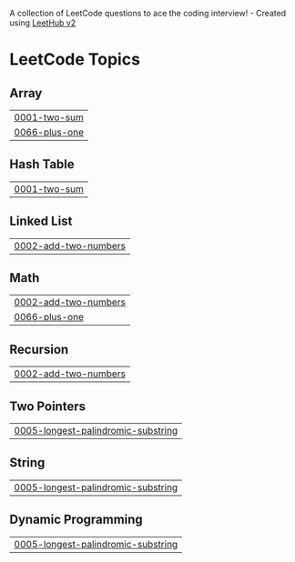 A collection of LeetCode questions to ace the coding interview! - Created using [LeetHub v2](https://github.com/arunbhardwaj/LeetHub-2.0)
<!---LeetCode Topics Start-->
# LeetCode Topics
## Array
|  |
| ------- |
| [0001-two-sum](https://github.com/AbdulnabiKR/Leetcode/tree/master/0001-two-sum) |
| [0066-plus-one](https://github.com/AbdulnabiKR/Leetcode/tree/master/0066-plus-one) |
## Hash Table
|  |
| ------- |
| [0001-two-sum](https://github.com/AbdulnabiKR/Leetcode/tree/master/0001-two-sum) |
## Linked List
|  |
| ------- |
| [0002-add-two-numbers](https://github.com/AbdulnabiKR/Leetcode/tree/master/0002-add-two-numbers) |
## Math
|  |
| ------- |
| [0002-add-two-numbers](https://github.com/AbdulnabiKR/Leetcode/tree/master/0002-add-two-numbers) |
| [0066-plus-one](https://github.com/AbdulnabiKR/Leetcode/tree/master/0066-plus-one) |
## Recursion
|  |
| ------- |
| [0002-add-two-numbers](https://github.com/AbdulnabiKR/Leetcode/tree/master/0002-add-two-numbers) |
## Two Pointers
|  |
| ------- |
| [0005-longest-palindromic-substring](https://github.com/AbdulnabiKR/Leetcode/tree/master/0005-longest-palindromic-substring) |
## String
|  |
| ------- |
| [0005-longest-palindromic-substring](https://github.com/AbdulnabiKR/Leetcode/tree/master/0005-longest-palindromic-substring) |
## Dynamic Programming
|  |
| ------- |
| [0005-longest-palindromic-substring](https://github.com/AbdulnabiKR/Leetcode/tree/master/0005-longest-palindromic-substring) |
<!---LeetCode Topics End-->